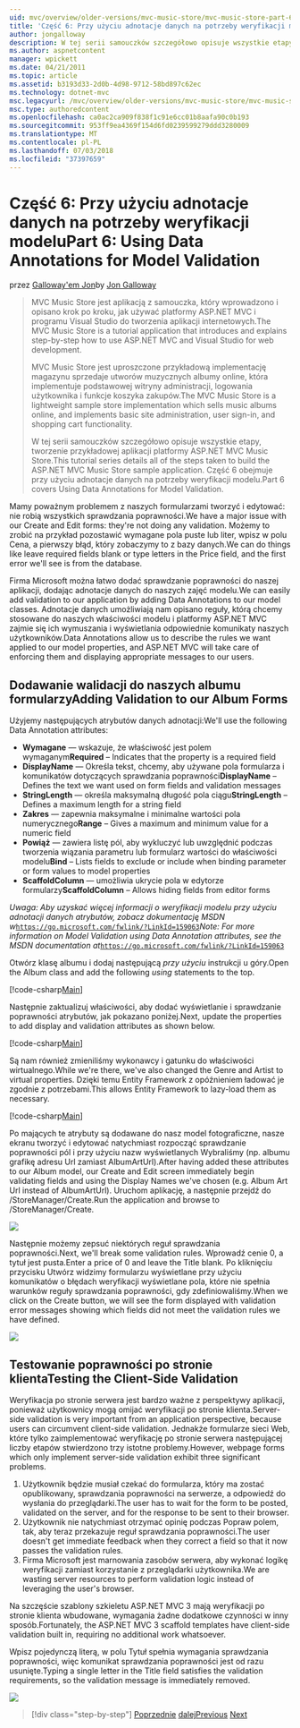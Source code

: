 ```yaml
---
uid: mvc/overview/older-versions/mvc-music-store/mvc-music-store-part-6
title: 'Część 6: Przy użyciu adnotacje danych na potrzeby weryfikacji modelu | Dokumentacja firmy Microsoft'
author: jongalloway
description: W tej serii samouczków szczegółowo opisuje wszystkie etapy, tworzenie przykładowej aplikacji platformy ASP.NET MVC Music Store. Część 6 obejmuje korzystanie z adnotacji danych dla modelu V...
ms.author: aspnetcontent
manager: wpickett
ms.date: 04/21/2011
ms.topic: article
ms.assetid: b3193d33-2d0b-4d98-9712-58bd897c62ec
ms.technology: dotnet-mvc
msc.legacyurl: /mvc/overview/older-versions/mvc-music-store/mvc-music-store-part-6
msc.type: authoredcontent
ms.openlocfilehash: ca0ac2ca909f838f1c91e6cc01b8aafa90c0b193
ms.sourcegitcommit: 953ff9ea4369f154d6fd0239599279ddd3280009
ms.translationtype: MT
ms.contentlocale: pl-PL
ms.lasthandoff: 07/03/2018
ms.locfileid: "37397659"
---
```

<a name="part-6-using-data-annotations-for-model-validation"></a><span data-ttu-id="0e191-104">Część 6: Przy użyciu adnotacje danych na potrzeby weryfikacji modelu</span><span class="sxs-lookup"><span data-stu-id="0e191-104">Part 6: Using Data Annotations for Model Validation</span></span>
====================
<span data-ttu-id="0e191-105">przez [Galloway'em Jon](https://github.com/jongalloway)</span><span class="sxs-lookup"><span data-stu-id="0e191-105">by [Jon Galloway](https://github.com/jongalloway)</span></span>

> <span data-ttu-id="0e191-106">MVC Music Store jest aplikacją z samouczka, który wprowadzono i opisano krok po kroku, jak używać platformy ASP.NET MVC i programu Visual Studio do tworzenia aplikacji internetowych.</span><span class="sxs-lookup"><span data-stu-id="0e191-106">The MVC Music Store is a tutorial application that introduces and explains step-by-step how to use ASP.NET MVC and Visual Studio for web development.</span></span>  
>   
> <span data-ttu-id="0e191-107">MVC Music Store jest uproszczone przykładową implementację magazynu sprzedaje utworów muzycznych albumy online, która implementuje podstawowej witryny administracji, logowania użytkownika i funkcje koszyka zakupów.</span><span class="sxs-lookup"><span data-stu-id="0e191-107">The MVC Music Store is a lightweight sample store implementation which sells music albums online, and implements basic site administration, user sign-in, and shopping cart functionality.</span></span>  
>   
> <span data-ttu-id="0e191-108">W tej serii samouczków szczegółowo opisuje wszystkie etapy, tworzenie przykładowej aplikacji platformy ASP.NET MVC Music Store.</span><span class="sxs-lookup"><span data-stu-id="0e191-108">This tutorial series details all of the steps taken to build the ASP.NET MVC Music Store sample application.</span></span> <span data-ttu-id="0e191-109">Część 6 obejmuje przy użyciu adnotacje danych na potrzeby weryfikacji modelu.</span><span class="sxs-lookup"><span data-stu-id="0e191-109">Part 6 covers Using Data Annotations for Model Validation.</span></span>


<span data-ttu-id="0e191-110">Mamy poważnym problemem z naszych formularzami tworzyć i edytować: nie robią wszystkich sprawdzania poprawności.</span><span class="sxs-lookup"><span data-stu-id="0e191-110">We have a major issue with our Create and Edit forms: they're not doing any validation.</span></span> <span data-ttu-id="0e191-111">Możemy to zrobić na przykład pozostawić wymagane pola puste lub liter, wpisz w polu Cena, a pierwszy błąd, który zobaczymy to z bazy danych.</span><span class="sxs-lookup"><span data-stu-id="0e191-111">We can do things like leave required fields blank or type letters in the Price field, and the first error we'll see is from the database.</span></span>

<span data-ttu-id="0e191-112">Firma Microsoft można łatwo dodać sprawdzanie poprawności do naszej aplikacji, dodając adnotacje danych do naszych zajęć modelu.</span><span class="sxs-lookup"><span data-stu-id="0e191-112">We can easily add validation to our application by adding Data Annotations to our model classes.</span></span> <span data-ttu-id="0e191-113">Adnotacje danych umożliwiają nam opisano reguły, którą chcemy stosowane do naszych właściwości modelu i platformy ASP.NET MVC zajmie się ich wymuszania i wyświetlania odpowiednie komunikaty naszych użytkowników.</span><span class="sxs-lookup"><span data-stu-id="0e191-113">Data Annotations allow us to describe the rules we want applied to our model properties, and ASP.NET MVC will take care of enforcing them and displaying appropriate messages to our users.</span></span>

## <a name="adding-validation-to-our-album-forms"></a><span data-ttu-id="0e191-114">Dodawanie walidacji do naszych albumu formularzy</span><span class="sxs-lookup"><span data-stu-id="0e191-114">Adding Validation to our Album Forms</span></span>

<span data-ttu-id="0e191-115">Użyjemy następujących atrybutów danych adnotacji:</span><span class="sxs-lookup"><span data-stu-id="0e191-115">We'll use the following Data Annotation attributes:</span></span>

- <span data-ttu-id="0e191-116">**Wymagane** — wskazuje, że właściwość jest polem wymaganym</span><span class="sxs-lookup"><span data-stu-id="0e191-116">**Required** – Indicates that the property is a required field</span></span>
- <span data-ttu-id="0e191-117">**DisplayName** — Określa tekst, chcemy, aby używane pola formularza i komunikatów dotyczących sprawdzania poprawności</span><span class="sxs-lookup"><span data-stu-id="0e191-117">**DisplayName** – Defines the text we want used on form fields and validation messages</span></span>
- <span data-ttu-id="0e191-118">**StringLength** — określa maksymalną długość pola ciągu</span><span class="sxs-lookup"><span data-stu-id="0e191-118">**StringLength** – Defines a maximum length for a string field</span></span>
- <span data-ttu-id="0e191-119">**Zakres** — zapewnia maksymalne i minimalne wartości pola numerycznego</span><span class="sxs-lookup"><span data-stu-id="0e191-119">**Range** – Gives a maximum and minimum value for a numeric field</span></span>
- <span data-ttu-id="0e191-120">**Powiąż** — zawiera listę pól, aby wykluczyć lub uwzględnić podczas tworzenia wiązania parametru lub formularz wartości do właściwości modelu</span><span class="sxs-lookup"><span data-stu-id="0e191-120">**Bind** – Lists fields to exclude or include when binding parameter or form values to model properties</span></span>
- <span data-ttu-id="0e191-121">**ScaffoldColumn** — umożliwia ukrycie pola w edytorze formularzy</span><span class="sxs-lookup"><span data-stu-id="0e191-121">**ScaffoldColumn** – Allows hiding fields from editor forms</span></span>

<span data-ttu-id="0e191-122">*Uwaga: Aby uzyskać więcej informacji o weryfikacji modelu przy użyciu adnotacji danych atrybutów, zobacz dokumentację MSDN w*[`https://go.microsoft.com/fwlink/?LinkId=159063`](https://go.microsoft.com/fwlink/?LinkId=159063)</span><span class="sxs-lookup"><span data-stu-id="0e191-122">*Note: For more information on Model Validation using Data Annotation attributes, see the MSDN documentation at*[`https://go.microsoft.com/fwlink/?LinkId=159063`](https://go.microsoft.com/fwlink/?LinkId=159063)</span></span>

<span data-ttu-id="0e191-123">Otwórz klasę albumu i dodaj następującą *przy użyciu* instrukcji u góry.</span><span class="sxs-lookup"><span data-stu-id="0e191-123">Open the Album class and add the following *using* statements to the top.</span></span>

[!code-csharp[Main](mvc-music-store-part-6/samples/sample1.cs)]

<span data-ttu-id="0e191-124">Następnie zaktualizuj właściwości, aby dodać wyświetlanie i sprawdzanie poprawności atrybutów, jak pokazano poniżej.</span><span class="sxs-lookup"><span data-stu-id="0e191-124">Next, update the properties to add display and validation attributes as shown below.</span></span>

[!code-csharp[Main](mvc-music-store-part-6/samples/sample2.cs)]

<span data-ttu-id="0e191-125">Są nam również zmieniliśmy wykonawcy i gatunku do właściwości wirtualnego.</span><span class="sxs-lookup"><span data-stu-id="0e191-125">While we're there, we've also changed the Genre and Artist to virtual properties.</span></span> <span data-ttu-id="0e191-126">Dzięki temu Entity Framework z opóźnieniem ładować je zgodnie z potrzebami.</span><span class="sxs-lookup"><span data-stu-id="0e191-126">This allows Entity Framework to lazy-load them as necessary.</span></span>

[!code-csharp[Main](mvc-music-store-part-6/samples/sample3.cs)]

<span data-ttu-id="0e191-127">Po mających te atrybuty są dodawane do nasz model fotograficzne, nasze ekranu tworzyć i edytować natychmiast rozpocząć sprawdzanie poprawności pól i przy użyciu nazw wyświetlanych Wybraliśmy (np. albumu grafikę adresu Url zamiast AlbumArtUrl).</span><span class="sxs-lookup"><span data-stu-id="0e191-127">After having added these attributes to our Album model, our Create and Edit screen immediately begin validating fields and using the Display Names we've chosen (e.g. Album Art Url instead of AlbumArtUrl).</span></span> <span data-ttu-id="0e191-128">Uruchom aplikację, a następnie przejdź do /StoreManager/Create.</span><span class="sxs-lookup"><span data-stu-id="0e191-128">Run the application and browse to /StoreManager/Create.</span></span>

![](mvc-music-store-part-6/_static/image1.png)

<span data-ttu-id="0e191-129">Następnie możemy zepsuć niektórych reguł sprawdzania poprawności.</span><span class="sxs-lookup"><span data-stu-id="0e191-129">Next, we'll break some validation rules.</span></span> <span data-ttu-id="0e191-130">Wprowadź cenie 0, a tytuł jest pusta.</span><span class="sxs-lookup"><span data-stu-id="0e191-130">Enter a price of 0 and leave the Title blank.</span></span> <span data-ttu-id="0e191-131">Po kliknięciu przycisku Utwórz widzimy formularzu wyświetlane przy użyciu komunikatów o błędach weryfikacji wyświetlane pola, które nie spełnia warunków reguły sprawdzania poprawności, gdy zdefiniowaliśmy.</span><span class="sxs-lookup"><span data-stu-id="0e191-131">When we click on the Create button, we will see the form displayed with validation error messages showing which fields did not meet the validation rules we have defined.</span></span>

![](mvc-music-store-part-6/_static/image2.png)

## <a name="testing-the-client-side-validation"></a><span data-ttu-id="0e191-132">Testowanie poprawności po stronie klienta</span><span class="sxs-lookup"><span data-stu-id="0e191-132">Testing the Client-Side Validation</span></span>

<span data-ttu-id="0e191-133">Weryfikacja po stronie serwera jest bardzo ważne z perspektywy aplikacji, ponieważ użytkownicy mogą omijać weryfikacji po stronie klienta.</span><span class="sxs-lookup"><span data-stu-id="0e191-133">Server-side validation is very important from an application perspective, because users can circumvent client-side validation.</span></span> <span data-ttu-id="0e191-134">Jednakże formularze sieci Web, które tylko zaimplementować weryfikację po stronie serwera następującej liczby etapów stwierdzono trzy istotne problemy.</span><span class="sxs-lookup"><span data-stu-id="0e191-134">However, webpage forms which only implement server-side validation exhibit three significant problems.</span></span>

1. <span data-ttu-id="0e191-135">Użytkownik będzie musiał czekać do formularza, który ma zostać opublikowany, sprawdzania poprawności na serwerze, a odpowiedź do wysłania do przeglądarki.</span><span class="sxs-lookup"><span data-stu-id="0e191-135">The user has to wait for the form to be posted, validated on the server, and for the response to be sent to their browser.</span></span>
2. <span data-ttu-id="0e191-136">Użytkownik nie natychmiast otrzymać opinię podczas Popraw polem, tak, aby teraz przekazuje reguł sprawdzania poprawności.</span><span class="sxs-lookup"><span data-stu-id="0e191-136">The user doesn't get immediate feedback when they correct a field so that it now passes the validation rules.</span></span>
3. <span data-ttu-id="0e191-137">Firma Microsoft jest marnowania zasobów serwera, aby wykonać logikę weryfikacji zamiast korzystanie z przeglądarki użytkownika.</span><span class="sxs-lookup"><span data-stu-id="0e191-137">We are wasting server resources to perform validation logic instead of leveraging the user's browser.</span></span>

<span data-ttu-id="0e191-138">Na szczęście szablony szkieletu ASP.NET MVC 3 mają weryfikacji po stronie klienta wbudowane, wymagania żadne dodatkowe czynności w inny sposób.</span><span class="sxs-lookup"><span data-stu-id="0e191-138">Fortunately, the ASP.NET MVC 3 scaffold templates have client-side validation built in, requiring no additional work whatsoever.</span></span>

<span data-ttu-id="0e191-139">Wpisz pojedynczą literą, w polu Tytuł spełnia wymagania sprawdzania poprawności, więc komunikat sprawdzania poprawności jest od razu usunięte.</span><span class="sxs-lookup"><span data-stu-id="0e191-139">Typing a single letter in the Title field satisfies the validation requirements, so the validation message is immediately removed.</span></span>

![](mvc-music-store-part-6/_static/image3.png)


> [!div class="step-by-step"]
> <span data-ttu-id="0e191-140">[Poprzednie](mvc-music-store-part-5.md)
> [dalej](mvc-music-store-part-7.md)</span><span class="sxs-lookup"><span data-stu-id="0e191-140">[Previous](mvc-music-store-part-5.md)
[Next](mvc-music-store-part-7.md)</span></span>
